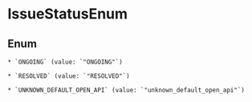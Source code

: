 
# IssueStatusEnum

## Enum


    * `ONGOING` (value: `"ONGOING"`)

    * `RESOLVED` (value: `"RESOLVED"`)

    * `UNKNOWN_DEFAULT_OPEN_API` (value: `"unknown_default_open_api"`)



